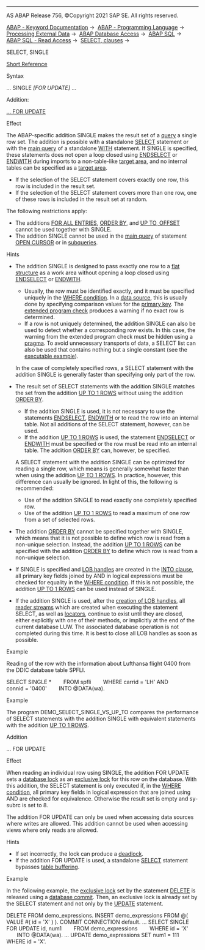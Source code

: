  

* * *

AS ABAP Release 756, ©Copyright 2021 SAP SE. All rights reserved.

[ABAP - Keyword Documentation](https://help.sap.com/doc/abapdocu_756_index_htm/7.56/en-US/abenabap.htm) →  [ABAP - Programming Language](https://help.sap.com/doc/abapdocu_756_index_htm/7.56/en-US/abenabap_reference.htm) →  [Processing External Data](https://help.sap.com/doc/abapdocu_756_index_htm/7.56/en-US/abenabap_language_external_data.htm) →  [ABAP Database Access](https://help.sap.com/doc/abapdocu_756_index_htm/7.56/en-US/abendb_access.htm) →  [ABAP SQL](https://help.sap.com/doc/abapdocu_756_index_htm/7.56/en-US/abenabap_sql.htm) →  [ABAP SQL - Read Access](https://help.sap.com/doc/abapdocu_756_index_htm/7.56/en-US/abenabap_sql_reading.htm) →  [SELECT, clauses](https://help.sap.com/doc/abapdocu_756_index_htm/7.56/en-US/abenselect_clauses.htm) → 

SELECT, SINGLE

[Short Reference](https://help.sap.com/doc/abapdocu_756_index_htm/7.56/en-US/abapselect_shortref.htm)

Syntax

... SINGLE *\[*FOR UPDATE*\]* ...

Addition:

[... FOR UPDATE](#!ABAP_ONE_ADD@1@)

Effect

The ABAP-specific addition SINGLE makes the result set of a [query](https://help.sap.com/doc/abapdocu_756_index_htm/7.56/en-US/abenquery_glosry.htm "Glossary Entry") a single row set. The addition is possible with a standalone [SELECT](https://help.sap.com/doc/abapdocu_756_index_htm/7.56/en-US/abapselect.htm) statement or with the [main query](https://help.sap.com/doc/abapdocu_756_index_htm/7.56/en-US/abenmainquery_glosry.htm "Glossary Entry") of a standalone [WITH](https://help.sap.com/doc/abapdocu_756_index_htm/7.56/en-US/abapwith.htm) statement. If SINGLE is specified, these statements does not open a loop closed using [ENDSELECT](https://help.sap.com/doc/abapdocu_756_index_htm/7.56/en-US/abapendselect.htm) or [ENDWITH](https://help.sap.com/doc/abapdocu_756_index_htm/7.56/en-US/abapendwith.htm) during imports to a non-table-like [target area](https://help.sap.com/doc/abapdocu_756_index_htm/7.56/en-US/abapinto_clause.htm), and no internal tables can be specified as a [target area](https://help.sap.com/doc/abapdocu_756_index_htm/7.56/en-US/abapinto_clause.htm).

-   If the selection of the SELECT statement covers exactly one row, this row is included in the result set.
-   If the selection of the SELECT statement covers more than one row, one of these rows is included in the result set at random.

The following restrictions apply:

-   The additions [FOR ALL ENTRIES](https://help.sap.com/doc/abapdocu_756_index_htm/7.56/en-US/abenwhere_all_entries.htm), [ORDER BY](https://help.sap.com/doc/abapdocu_756_index_htm/7.56/en-US/abaporderby_clause.htm), and [UP TO, OFFSET](https://help.sap.com/doc/abapdocu_756_index_htm/7.56/en-US/abapselect_up_to_offset.htm) cannot be used together with SINGLE.
-   The addition SINGLE cannot be used in the [main query](https://help.sap.com/doc/abapdocu_756_index_htm/7.56/en-US/abenmainquery_glosry.htm "Glossary Entry") of statement [OPEN CURSOR](https://help.sap.com/doc/abapdocu_756_index_htm/7.56/en-US/abapopen_cursor.htm) or in [subqueries](https://help.sap.com/doc/abapdocu_756_index_htm/7.56/en-US/abensubquery_glosry.htm "Glossary Entry").

Hints

-   The addition SINGLE is designed to pass exactly one row to a [flat structure](https://help.sap.com/doc/abapdocu_756_index_htm/7.56/en-US/abenflat_structure_glosry.htm "Glossary Entry") as a work area without opening a loop closed using [ENDSELECT](https://help.sap.com/doc/abapdocu_756_index_htm/7.56/en-US/abapendselect.htm) or [ENDWITH](https://help.sap.com/doc/abapdocu_756_index_htm/7.56/en-US/abapendwith.htm).
    
    -   Usually, the row must be identified exactly, and it must be specified uniquely in the [WHERE condition](https://help.sap.com/doc/abapdocu_756_index_htm/7.56/en-US/abapwhere.htm). In a [data source](https://help.sap.com/doc/abapdocu_756_index_htm/7.56/en-US/abapselect_data_source.htm), this is usually done by specifying comparison values for the [primary key](https://help.sap.com/doc/abapdocu_756_index_htm/7.56/en-US/abenprimary_key_glosry.htm "Glossary Entry"). The [extended program check](https://help.sap.com/doc/abapdocu_756_index_htm/7.56/en-US/abenextended_program_check_glosry.htm "Glossary Entry") produces a warning if no exact row is determined.
    -   If a row is not uniquely determined, the addition SINGLE can also be used to detect whether a corresponding row exists. In this case, the warning from the extended program check must be hidden using a [pragma](https://help.sap.com/doc/abapdocu_756_index_htm/7.56/en-US/abenpragma_glosry.htm "Glossary Entry"). To avoid unnecessary transports of data, a SELECT list can also be used that contains nothing but a single constant (see the [executable example](https://help.sap.com/doc/abapdocu_756_index_htm/7.56/en-US/abensql_expr_literal_abexa.htm)).
    
    In the case of completely specified rows, a SELECT statement with the addition SINGLE is generally faster than specifying only part of the row.
    
-   The result set of SELECT statements with the addition SINGLE matches the set from the addition [UP TO 1 ROWS](https://help.sap.com/doc/abapdocu_756_index_htm/7.56/en-US/abapselect_up_to_offset.htm) without using the addition [ORDER BY](https://help.sap.com/doc/abapdocu_756_index_htm/7.56/en-US/abaporderby_clause.htm).
    
    -   If the addition SINGLE is used, it is not necessary to use the statements [ENDSELECT](https://help.sap.com/doc/abapdocu_756_index_htm/7.56/en-US/abapendselect.htm), [ENDWITH](https://help.sap.com/doc/abapdocu_756_index_htm/7.56/en-US/abapendwith.htm) or to read the row into an internal table. Not all additions of the SELECT statement, however, can be used.
    -   If the addition [UP TO 1 ROWS](https://help.sap.com/doc/abapdocu_756_index_htm/7.56/en-US/abapselect_up_to_offset.htm) is used, the statement [ENDSELECT](https://help.sap.com/doc/abapdocu_756_index_htm/7.56/en-US/abapendselect.htm) or [ENDWITH](https://help.sap.com/doc/abapdocu_756_index_htm/7.56/en-US/abapendwith.htm) must be specified or the row must be read into an internal table. The addition [ORDER BY](https://help.sap.com/doc/abapdocu_756_index_htm/7.56/en-US/abaporderby_clause.htm) can, however, be specified.
    
    A SELECT statement with the addition SINGLE can be optimized for reading a single row, which means is generally somewhat faster than when using the addition [UP TO 1 ROWS](https://help.sap.com/doc/abapdocu_756_index_htm/7.56/en-US/abapselect_up_to_offset.htm). In practice, however, this difference can usually be ignored. In light of this, the following is recommended:
    
    -   Use of the addition SINGLE to read exactly one completely specified row.
    -   Use of the addition [UP TO 1 ROWS](https://help.sap.com/doc/abapdocu_756_index_htm/7.56/en-US/abapselect_up_to_offset.htm) to read a maximum of one row from a set of selected rows.
-   The addition [ORDER BY](https://help.sap.com/doc/abapdocu_756_index_htm/7.56/en-US/abaporderby_clause.htm) cannot be specified together with SINGLE, which means that it is not possible to define which row is read from a non-unique selection. Instead, the addition [UP TO 1 ROWS](https://help.sap.com/doc/abapdocu_756_index_htm/7.56/en-US/abapselect_up_to_offset.htm) can be specified with the addition [ORDER BY](https://help.sap.com/doc/abapdocu_756_index_htm/7.56/en-US/abaporderby_clause.htm) to define which row is read from a non-unique selection.
-   If SINGLE is specified and [LOB handles](https://help.sap.com/doc/abapdocu_756_index_htm/7.56/en-US/abenselect_into_lob_handles.htm) are created in the [INTO clause](https://help.sap.com/doc/abapdocu_756_index_htm/7.56/en-US/abapinto_clause.htm), all primary key fields joined by AND in logical expressions must be checked for equality in the [WHERE condition](https://help.sap.com/doc/abapdocu_756_index_htm/7.56/en-US/abapwhere.htm). If this is not possible, the addition [UP TO 1 ROWS](https://help.sap.com/doc/abapdocu_756_index_htm/7.56/en-US/abapselect_up_to_offset.htm) can be used instead of SINGLE.
-   If the addition SINGLE is used, after the [creation of LOB handles](https://help.sap.com/doc/abapdocu_756_index_htm/7.56/en-US/abenselect_into_lob_handles.htm), all [reader streams](https://help.sap.com/doc/abapdocu_756_index_htm/7.56/en-US/abenselect_into_lob_handles.htm) which are created when executing the statement SELECT, as well as [locators](https://help.sap.com/doc/abapdocu_756_index_htm/7.56/en-US/abenselect_into_lob_handles.htm), continue to exist until they are closed, either explicitly with one of their methods, or implicitly at the end of the current database LUW. The associated database operation is not completed during this time. It is best to close all LOB handles as soon as possible.

Example

Reading of the row with the information about Lufthansa flight 0400 from the DDIC database table SPFLI.

SELECT SINGLE \*
       FROM spfli
       WHERE carrid = 'LH' AND
             connid = '0400'
       INTO @DATA(wa).

Example

The program DEMO\_SELECT\_SINGLE\_VS\_UP\_TO compares the performance of SELECT statements with the addition SINGLE with equivalent statements with the addition [UP TO 1 ROWS](https://help.sap.com/doc/abapdocu_756_index_htm/7.56/en-US/abapselect_up_to_offset.htm).

Addition   

... FOR UPDATE

Effect

When reading an individual row using SINGLE, the addition FOR UPDATE sets a [database lock](https://help.sap.com/doc/abapdocu_756_index_htm/7.56/en-US/abendatabase_lock_glosry.htm "Glossary Entry") as an [exclusive lock](https://help.sap.com/doc/abapdocu_756_index_htm/7.56/en-US/abenexclusive_lock_glosry.htm "Glossary Entry") for this row on the database. With this addition, the SELECT statement is only executed if, in the [WHERE condition](https://help.sap.com/doc/abapdocu_756_index_htm/7.56/en-US/abapwhere.htm), all primary key fields in logical expression that are joined using AND are checked for equivalence. Otherwise the result set is empty and sy-subrc is set to 8.

The addition FOR UPDATE can only be used when accessing data sources where writes are allowed. This addition cannot be used when accessing views where only reads are allowed.

Hints

-   If set incorrectly, the lock can produce a [deadlock](https://help.sap.com/doc/abapdocu_756_index_htm/7.56/en-US/abendeadlock_glosry.htm "Glossary Entry").
-   If the addition FOR UPDATE is used, a standalone [SELECT](https://help.sap.com/doc/abapdocu_756_index_htm/7.56/en-US/abapselect.htm) statement bypasses [table buffering](https://help.sap.com/doc/abapdocu_756_index_htm/7.56/en-US/abentable_buffering_glosry.htm "Glossary Entry").

Example

In the following example, the [exclusive lock](https://help.sap.com/doc/abapdocu_756_index_htm/7.56/en-US/abenexclusive_lock_glosry.htm "Glossary Entry") set by the statement [DELETE](https://help.sap.com/doc/abapdocu_756_index_htm/7.56/en-US/abapdelete_dbtab.htm) is released using a [database commit](https://help.sap.com/doc/abapdocu_756_index_htm/7.56/en-US/abendb_commit.htm). Then, an exclusive lock is already set by the SELECT statement and not only by the [UPDATE](https://help.sap.com/doc/abapdocu_756_index_htm/7.56/en-US/abapupdate.htm) statement.

DELETE FROM demo\_expressions.
INSERT demo\_expressions FROM @( VALUE #( id = 'X' ) ).
COMMIT CONNECTION default.
...
SELECT SINGLE FOR UPDATE id, num1
       FROM demo\_expressions
       WHERE id = 'X'
       INTO @DATA(wa).
...
UPDATE demo\_expressions SET num1 = 111 WHERE id = 'X'.